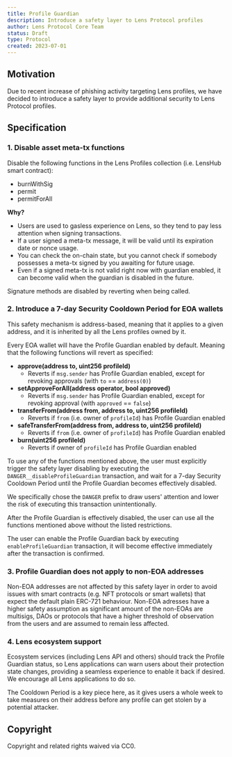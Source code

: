 ```yaml
---
title: Profile Guardian
description: Introduce a safety layer to Lens Protocol profiles
author: Lens Protocol Core Team
status: Draft
type: Protocol
created: 2023-07-01
---
```


## Motivation

Due to recent increase of phishing activity targeting Lens profiles, we have decided to introduce a safety layer to provide additional security to Lens Protocol profiles.

## Specification

### 1. Disable asset meta-tx functions

Disable the following functions in the Lens Profiles collection (i.e. LensHub smart contract):

- burnWithSig
- permit
- permitForAll

**Why?**

- Users are used to gasless experience on Lens, so they tend to pay less attention when signing transactions.
- If a user signed a meta-tx message, it will be valid until its expiration date or nonce usage.
- You can check the on-chain state, but you cannot check if somebody possesses a meta-tx signed by you awaiting for future usage.
- Even if a signed meta-tx is not valid right now with guardian enabled, it can become valid when the guardian is disabled in the future.

Signature methods are disabled by reverting when being called.

### 2. Introduce a 7-day Security Cooldown Period for EOA wallets

This safety mechanism is address-based, meaning that it applies to a given address, and it is inherited by all the Lens profiles owned by it.

Every EOA wallet will have the Profile Guardian enabled by default. Meaning that the following functions will revert as specified:

- **approve(address to, uint256 profileId)**
  - Reverts if `msg.sender` has Profile Guardian enabled, except for revoking approvals (with `to` == `address(0)`)
- **setApproveForAll(address operator, bool approved)**
  - Reverts if `msg.sender` has Profile Guardian enabled, except for revoking approval (with `approved` == `false`)
- **transferFrom(address from, address to, uint256 profileId)**
  - Reverts if `from` (i.e. owner of `profileId`) has Profile Guardian enabled
- **safeTransferFrom(address from, address to, uint256 profileId)**
  - Reverts if `from` (i.e. owner of `profileId`) has Profile Guardian enabled
- **burn(uint256 profileId)**
  - Reverts if owner of `profileId` has Profile Guardian enabled

To use any of the functions mentioned above, the user must explicitly trigger the safety layer disabling by executing the `DANGER__disableProfileGuardian` transaction, and wait for a 7-day Security Cooldown Period until the Profile Guardian becomes effectively disabled.

We specifically chose the `DANGER` prefix to draw users' attention and lower the risk of executing this transaction unintentionally.

After the Profile Guardian is effectively disabled, the user can use all the functions mentioned above without the listed restrictions.

The user can enable the Profile Guardian back by executing `enableProfileGuardian` transaction, it will become effective immediately after the transaction is confirmed.

### 3. Profile Guardian does not apply to non-EOA addresses

Non-EOA addresses are not affected by this safety layer in order to avoid issues with smart contracts (e.g. NFT protocols or smart wallets) that expect the default plain ERC-721 behaviour. Non-EOA adresses have a higher safety assumption as significant amount of the non-EOAs are multisigs, DAOs or protocols that have a higher threshold of observation from the users and are assumed to remain less affected.

### 4. Lens ecosystem support

Ecosystem services (including Lens API and others) should track the Profile Guardian status, so Lens applications can warn users about their protection state changes, providing a seamless experience to enable it back if desired. We encourage all Lens applications to do so.

The Cooldown Period is a key piece here, as it gives users a whole week to take measures on their address before any profile can get stolen by a potential attacker.

## Copyright

Copyright and related rights waived via CC0.
